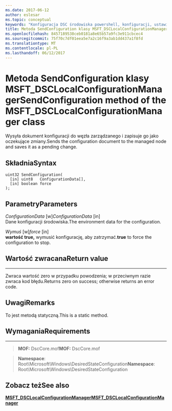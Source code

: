 ```yaml
---
ms.date: 2017-06-12
author: eslesar
ms.topic: conceptual
keywords: "Konfiguracja DSC środowiska powershell, konfiguracji, ustawienia"
title: Metoda SendConfiguration klasy MSFT_DSCLocalConfigurationManager
ms.openlocfilehash: 8457189538ceb0181a8e65b57a9fc3e911cbcec4
ms.sourcegitcommit: 75f70c7df01eea5e7a2c16f9a3ab1dd437a1f8fd
ms.translationtype: MT
ms.contentlocale: pl-PL
ms.lasthandoff: 06/12/2017
---
```

# <a name="sendconfiguration-method-of-the-msftdsclocalconfigurationmanager-class"></a><span data-ttu-id="bd057-103">Metoda SendConfiguration klasy MSFT_DSCLocalConfigurationManager</span><span class="sxs-lookup"><span data-stu-id="bd057-103">SendConfiguration method of the MSFT_DSCLocalConfigurationManager class</span></span>

<span data-ttu-id="bd057-104">Wysyła dokument konfiguracji do węzła zarządzanego i zapisuje go jako oczekujące zmiany.</span><span class="sxs-lookup"><span data-stu-id="bd057-104">Sends the configuration document to the managed node and saves it as a pending change.</span></span>

<a name="syntax"></a><span data-ttu-id="bd057-105">Składnia</span><span class="sxs-lookup"><span data-stu-id="bd057-105">Syntax</span></span>
------

```mof
uint32 SendConfiguration(
  [in] uint8   ConfigurationData[],
  [in] boolean force
);
```

<a name="parameters"></a><span data-ttu-id="bd057-106">Parametry</span><span class="sxs-lookup"><span data-stu-id="bd057-106">Parameters</span></span>
----------

<span data-ttu-id="bd057-107">*ConfigurationData* \[w\]</span><span class="sxs-lookup"><span data-stu-id="bd057-107">*ConfigurationData* \[in\]</span></span>  
<span data-ttu-id="bd057-108">Dane konfiguracji środowiska.</span><span class="sxs-lookup"><span data-stu-id="bd057-108">The environment data for the configuration.</span></span>

<span data-ttu-id="bd057-109">*Wymuś* \[w\]</span><span class="sxs-lookup"><span data-stu-id="bd057-109">*force* \[in\]</span></span>  
<span data-ttu-id="bd057-110">**wartość true,** wymusić konfigurację, aby zatrzymać.</span><span class="sxs-lookup"><span data-stu-id="bd057-110">**true** to force the configuration to stop.</span></span>

## <a name="return-value"></a><span data-ttu-id="bd057-111">Wartość zwracana</span><span class="sxs-lookup"><span data-stu-id="bd057-111">Return value</span></span>
------------

<span data-ttu-id="bd057-112">Zwraca wartość zero w przypadku powodzenia; w przeciwnym razie zwraca kod błędu.</span><span class="sxs-lookup"><span data-stu-id="bd057-112">Returns zero on success; otherwise returns an error code.</span></span>

## <a name="remarks"></a><span data-ttu-id="bd057-113">Uwagi</span><span class="sxs-lookup"><span data-stu-id="bd057-113">Remarks</span></span>

<span data-ttu-id="bd057-114">To jest metodą statyczną.</span><span class="sxs-lookup"><span data-stu-id="bd057-114">This is a static method.</span></span>

## <a name="requirements"></a><span data-ttu-id="bd057-115">Wymagania</span><span class="sxs-lookup"><span data-stu-id="bd057-115">Requirements</span></span>
------------
><span data-ttu-id="bd057-116">**MOF:** DscCore.mof</span><span class="sxs-lookup"><span data-stu-id="bd057-116">**MOF:** DscCore.mof</span></span>

><span data-ttu-id="bd057-117">**Namespace**: Root\Microsoft\Windows\DesiredStateConfiguration</span><span class="sxs-lookup"><span data-stu-id="bd057-117">**Namespace**: Root\Microsoft\Windows\DesiredStateConfiguration</span></span>


## <a name="see-also"></a><span data-ttu-id="bd057-118">Zobacz też</span><span class="sxs-lookup"><span data-stu-id="bd057-118">See also</span></span>


[<span data-ttu-id="bd057-119">**MSFT_DSCLocalConfigurationManager**</span><span class="sxs-lookup"><span data-stu-id="bd057-119">**MSFT_DSCLocalConfigurationManager**</span></span>](msft-dsclocalconfigurationmanager.md)


 

 



